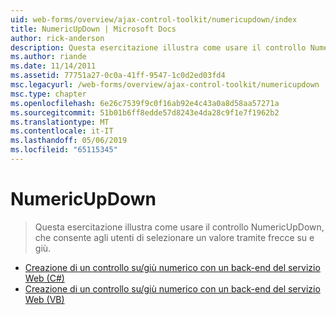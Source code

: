 ```yaml
---
uid: web-forms/overview/ajax-control-toolkit/numericupdown/index
title: NumericUpDown | Microsoft Docs
author: rick-anderson
description: Questa esercitazione illustra come usare il controllo NumericUpDown, che consente agli utenti di selezionare un valore tramite frecce su e giù.
ms.author: riande
ms.date: 11/14/2011
ms.assetid: 77751a27-0c0a-41ff-9547-1c0d2ed03fd4
msc.legacyurl: /web-forms/overview/ajax-control-toolkit/numericupdown
msc.type: chapter
ms.openlocfilehash: 6e26c7539f9c0f16ab92e4c43a0a8d58aa57271a
ms.sourcegitcommit: 51b01b6ff8edde57d8243e4da28c9f1e7f1962b2
ms.translationtype: MT
ms.contentlocale: it-IT
ms.lasthandoff: 05/06/2019
ms.locfileid: "65115345"
---
```

# <a name="numericupdown"></a>NumericUpDown

> Questa esercitazione illustra come usare il controllo NumericUpDown, che consente agli utenti di selezionare un valore tramite frecce su e giù.

- [Creazione di un controllo su/giù numerico con un back-end del servizio Web (C#)](creating-a-numeric-up-down-control-with-a-web-service-backend-cs.md)
- [Creazione di un controllo su/giù numerico con un back-end del servizio Web (VB)](creating-a-numeric-up-down-control-with-a-web-service-backend-vb.md)
